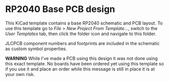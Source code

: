 # RP2040 Base PCB design

This KiCad template contains a base RP2040 schematic and PCB layout. To use this template go to _File_ > _New Project From Template..._,
switch to the _User Templates_ tab, then click the folder icon and navigate to this folder.

JLCPCB component numbers and footprints are included in the schematic as custom symbol properties.

**WARNING** While I've made a PCB using this design it was not done using this exact template. No boards have been ordered yet using this template so
if you use it and place an order while this message is still in place it is at your own risk.
